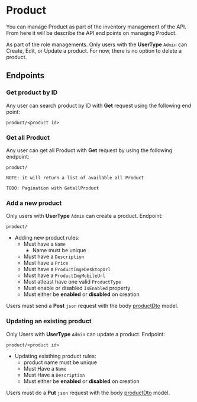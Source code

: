 # Product

You can manage Product as part of the inventory management of the API. From here it will be describe the API end points on managing Product.

As part of the role managements. Only users with the **UserType** `Admin` can Create, Edit, or Update a product. For now, there is no option to delete a product.



## Endpoints

### Get product by ID
Any user can search product by ID with **Get** request using the following end point:
```
product/<product id>
```

### Get all Product
Any user can get all Product with **Get** request by using the following endpoint:
```
product/
```
`NOTE: it will return a list of available all Product`

`TODO: Pagination with GetallProduct`

### Add a new product 
Only users with **UserType** `Admin` can create a product. Endpoint:
```
product/
```
- Adding new product rules:
    - Must have a `Name`
        - Name must be unique
    - Must have a `Description`
    - Must have a `Price`
    - Must have a `ProductImgeDesktopUrl`
    - Must have a `ProductImgMobileUrl`
    - Must atleast have one valid `ProductType`
    - Must enable or disabled `IsEnabled` property
    - Must either be **enabled** or **disabled** on creation

Users must send a **Post** `json` request with the body [productDto](../../src/cabzcommerce.cshared/DTOs/Product/productDto.cs) model.

### Updating an existing product
Only Users with **UserType** `Admin` can update a product.
Endpoint:
```
product/<product id>
```

- Updating existhing product rules:
    - product name must be unique
    - Must Have a `Name`
    - Must Have a `Description`
    - Must either be **enabled** or **disabled** on creation

Users must do a **Put** `json` request with the body [productDto](../../src/cabzcommerce.cshared/DTOs/Product/productDto.cs) model.

